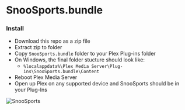 # SnooSports.bundle

### Install
- Download this repo as a zip file
- Extract zip to folder
- Copy `SnooSports.bundle` folder to your Plex Plug-ins folder
- On Windows, the final folder stucture should look like: 
  - ```%localappdata%\Plex Media Server\Plug-ins\SnooSports.bundle\Content```
- Reboot Plex Media Server
- Open up Plex on any supported device and SnooSports should be in your Plug-Ins

![SnooSports](https://i.imgur.com/ITWVk6O.png)
